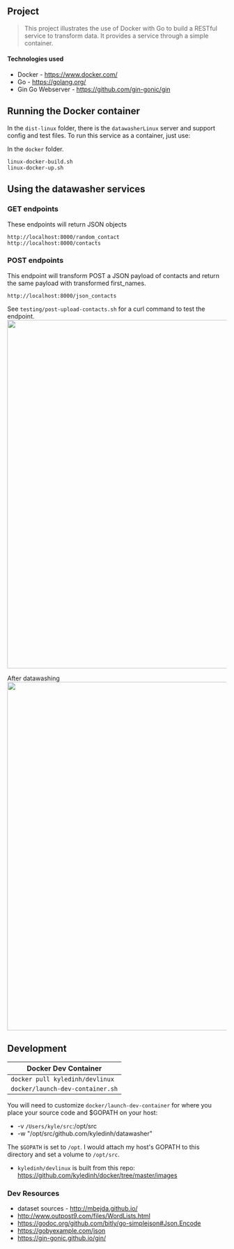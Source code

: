 ## Project
> This project illustrates the use of Docker with Go to build a RESTful service to transform data. It provides a service through a simple container.

#### Technologies used
* Docker - https://www.docker.com/
* Go - https://golang.org/
* Gin Go Webserver - https://github.com/gin-gonic/gin

## Running the Docker container
In the `dist-linux` folder, there is the `datawasherLinux` server and support config and test files. To run this service as a container, just use:

In the `docker` folder.
```
linux-docker-build.sh
linux-docker-up.sh
```
## Using the datawasher services

### GET endpoints
These endpoints will return JSON objects
```
http://localhost:8000/random_contact
http://localhost:8000/contacts
```

### POST endpoints
This endpoint will transform POST a JSON payload of contacts and return the same payload with transformed first_names.

```
http://localhost:8000/json_contacts
```

See `testing/post-upload-contacts.sh` for a curl command to test the endpoint.
<img src="https://raw.github.com/kyledinh/datawasher/master/assets/contact.json.png" width="800" />

After datawashing
<img src="https://raw.github.com/kyledinh/datawasher/master/assets/washed.contacts.png" width="800" />

## Development

| Docker Dev Container                        |
|---------------------------------------------|
| `docker pull kyledinh/devlinux`             |
| `docker/launch-dev-container.sh`            |

You will need to customize `docker/launch-dev-container` for where you place your source code and $GOPATH on your host:
* -v `/Users/kyle/src`:/opt/src
* -w "/opt/src/github.com/kyledinh/datawasher"

The `$GOPATH` is set to `/opt`. I would attach my host's GOPATH to this directory and set a volume to `/opt/src`.

* `kyledinh/devlinux` is built from this repo: https://github.com/kyledinh/docker/tree/master/images

### Dev Resources
* dataset sources - http://mbejda.github.io/
* http://www.outpost9.com/files/WordLists.html
* https://godoc.org/github.com/bitly/go-simplejson#Json.Encode
* https://gobyexample.com/json
* https://gin-gonic.github.io/gin/
